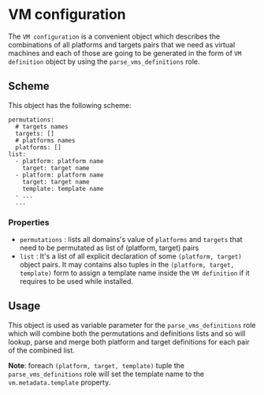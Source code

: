 # VM configuration

The `VM configuration` is a convenient object which describes the combinations of all platforms and targets pairs that we need as virtual machines and each of those are going to be generated in the form of `VM definition` object by using the `parse_vms_definitions` role.

## Scheme 
This object has the following scheme:
```
permutations: 
  # targets names
  targets: [] 
  # platforms names
  platforms: []
list:
  - platform: platform name
    target: target name
  - platform: platform name
    target: target name
    template: template name
  - ...
  ...
```
### Properties

- `permutations` : lists all domains's value of `platforms` and `targets` that need to be permutated as list of (platform, target) pairs
- `list` : It's a list of all explicit declaration of some `(platform, target)` object pairs. It may contains also tuples in the `(platform, target, template)` form to assign a template name inside the `VM definition` if it requires to be used while installed.

## Usage
This object is used as variable parameter for the `parse_vms_definitions` role which will combine both the permutations and definitions lists and so will lookup, parse and merge both platform and target definitions for each pair of the combined list.

**Note**: foreach `(platform, target, template)` tuple the `parse_vms_definitions` role will set the template name to the `vm.metadata.template` property.